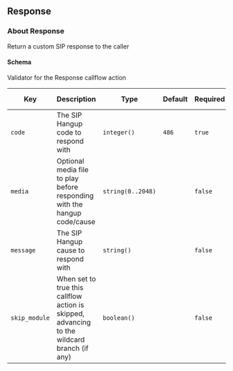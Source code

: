 ## Response

### About Response

Return a custom SIP response to the caller

#### Schema

Validator for the Response callflow action



Key | Description | Type | Default | Required | Support Level
--- | ----------- | ---- | ------- | -------- | -------------
`code` | The SIP Hangup code to respond with | `integer()` | `486` | `true` |  
`media` | Optional media file to play before responding with the hangup code/cause | `string(0..2048)` |   | `false` |  
`message` | The SIP Hangup cause to respond with | `string()` |   | `false` |  
`skip_module` | When set to true this callflow action is skipped, advancing to the wildcard branch (if any) | `boolean()` |   | `false` |  



